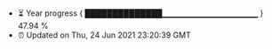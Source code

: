 - ⏳ Year progress { ██████████████▁▁▁▁▁▁▁▁▁▁▁▁▁▁▁▁ } 47.94 %
- ⏰ Updated on Thu, 24 Jun 2021 23:20:39 GMT

